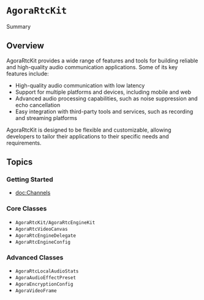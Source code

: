 # ``AgoraRtcKit``

Summary

## Overview

AgoraRtcKit provides a wide range of features and tools for building reliable and high-quality audio communication applications. Some of its key features include:

- High-quality audio communication with low latency
- Support for multiple platforms and devices, including mobile and web
- Advanced audio processing capabilities, such as noise suppression and echo cancellation
- Easy integration with third-party tools and services, such as recording and streaming platforms

AgoraRtcKit is designed to be flexible and customizable, allowing developers to tailor their applications to their specific needs and requirements.

## Topics

### Getting Started

- <doc:Channels>

### Core Classes

- ``AgoraRtcKit/AgoraRtcEngineKit``
- ``AgoraRtcVideoCanvas``
- ``AgoraRtcEngineDelegate``
- ``AgoraRtcEngineConfig``

### Advanced Classes

- ``AgoraRtcLocalAudioStats``
- ``AgoraAudioEffectPreset``
- ``AgoraEncryptionConfig``
- ``AgoraVideoFrame``

